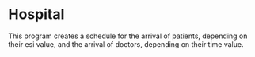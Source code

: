 # Hospital
This program creates a schedule for the arrival of patients, depending on their esi value, and the arrival of doctors, depending on their time value.
